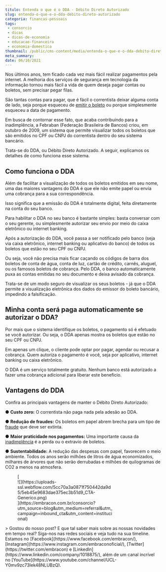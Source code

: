 ```yaml
---
titulo: Entenda o que é o DDA - Débito Direto Autorizado
slug: entenda-o-que-e-o-dda-debito-direto-autorizado
categoria: financas-pessoais
tags:
 - consorcio
 - dicas
 - dicas-de-economia
 - educacao-financeira
 - economia-domestica
thumbnail: /public/cms-content/media/entenda-o-que-e-o-dda-debito-direto-autorizado.png
meta_summary: 
date: 06/10/2021
---
```

Nos últimos anos, tem ficado cada vez mais fácil realizar pagamentos pela internet. A melhoria dos serviços de segurança em tecnologia da informação tornou mais fácil a vida de quem deseja pagar contas ou boletos, sem precisar pegar filas.

São tantas contas para pagar, que é fácil o correntista deixar alguma conta de lado, seja porque esqueceu de [emitir o boleto](https://www.embracon.com.br/clientes) ou porque simplesmente esqueceu a data de pagamento.

Em busca de contornar esse fato, que acaba contribuindo para a inadimplência, a Febraban (Federação Brasileira de Bancos) criou, em outubro de 2009, um sistema que permite visualizar todos os boletos que são emitidos no CPF ou CNPJ do correntista dentro do seu sistema bancário.

Trata-se do DDA, ou Débito Direto Autorizado. A seguir, explicamos os detalhes de como funciona esse sistema.

Como funciona o DDA
-------------------

Além de facilitar a visualização de todos os boletos emitidos em seu nome, uma das maiores vantagens do DDA é que ele não emite papel ou envia uma cobrança para a sua correspondência.

Isso significa que a emissão do DDA é totalmente digital, feita diretamente na conta do seu banco.

Para habilitar o DDA no seu banco é bastante simples: basta conversar com o seu gerente, ou simplesmente autorizar seu envio por meio do caixa eletrônico ou internet banking.

Após a autorização do DDA, você passa a ser notificado pelo banco (seja via caixa eletrônico, internet banking ou aplicativo do banco) de todos os boletos que estão no seu CPF ou CNPJ.

Ou seja, você não precisa mais ficar caçando os códigos de barra dos boletos de conta de água, conta de luz, cartão de crédito, carnês, aluguel, ou os famosos boletos de cobrança. Pelo DDA, o banco automaticamente puxa as contas emitidas no seu documento e deixa avisado da cobrança.

Trata-se de um modo seguro de visualizar os seus boletos - já que o DDA permite a visualização eletrônica dos dados do emissor do boleto bancário, impedindo a falsificação.

Minha conta será paga automaticamente se autorizar o DDA?
---------------------------------------------------------

Por mais que o sistema identifique os boletos, o pagamento só é efetuado se você autorizar. Ou seja, o DDA apenas mostra os boletos que estão no seu CPF ou CNPJ.

Em apenas um clique, o cliente pode optar por pagar, agendar ou recusar a cobrança. Quem autoriza o pagamento é você, seja por aplicativo, internet banking ou caixa eletrônico.

O DDA é um serviço totalmente gratuito. Nenhum banco está autorizado a fazer uma cobrança adicional para liberar este benefício.

Vantagens do DDA
----------------

Confira as principais vantagens de manter o Débito Direto Autorizado:

● **Custo zero:** O correntista não paga nada pela adesão ao DDA.

● **Redução de fraudes:** Os boletos em papel abrem brecha para um tipo de [fraude](https://www.embracon.com.br/blog/fraude-em-consorcio-como-nao-cair-em-golpes) que deve ser extinta.

● **Maior praticidade nos pagamentos:** Uma importante causa da [inadimplência](https://www.embracon.com.br/blog/o-que-acontece-se-houver-atraso-na-parcela-do-consorcio-entenda-aqui) é a perda ou o extravio de boletos.

● **Sustentabilidade:** A redução das despesas com papel, favorecem o meio ambiente. Todos os anos serão milhões de litros de água economizados, milhares de árvores que não serão derrubadas e milhões de quilogramas de CO2 a menos na atmosfera.

<figure class="w-richtext-figure-type-image w-richtext-align-center" style="max-width:310px">[<div>![](https://uploads-ssl.webflow.com/5cc70a3a0871f750442da9d5/5eb45e9683dae375ec3b51d9_CTA-Generico.png)</div>](https://embracon.com.br/consorcio?utm_source=blog&utm_medium=referral&utm_campaign=inbound_cta&utm_content=institucional)</figure>> Gostou do nosso post? E que tal saber mais sobre as nossas novidades em tempo real? Siga-nos nas redes sociais e veja tudo na sua timeline. Estamos no [Facebook](https://www.facebook.com/embracon/), [Instagram](https://www.instagram.com/embraconoficial/), [Twitter](https://twitter.com/embracon) e [LinkedIn](https://www.linkedin.com/company/1018875/), além de um canal incrível no [YouTube](https://www.youtube.com/channel/UCL-Y0mv9zc73Iek48NLUBzQ).

